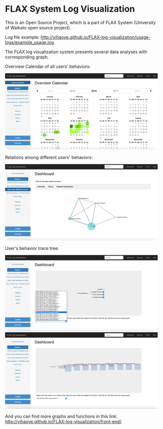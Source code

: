 # FLAX System Log Visualization

This is an Open Source Project, 
which is a part of FLAX System (University of Waikato open source project).

Log file example: http://yihaoye.github.io/FLAX-log-visualization/usage-logs/example_usage.log.

  
The FLAX log visualization system presents several data analyses with corresponding graph.
  
Overview Calendar of all users' behaviors: 

<img src="./images/1.png" height="250" width="500">

Relations among different users' behaviors: 

<img src="./images/2.png" height="250" width="500">

User's behavior trace tree: 

<img src="./images/3.png" height="250" width="500">
<img src="./images/4.png" height="250" width="500">

And you can find more graphs and functions in this link: http://yihaoye.github.io/FLAX-log-visualization/front-end/.

